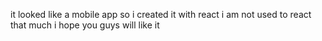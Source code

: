 it looked like a mobile app so i created it with react i am not used to react that much i hope you guys will like it 
